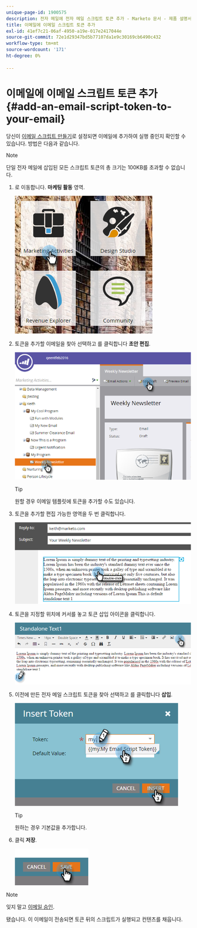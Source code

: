 ```yaml
---
unique-page-id: 1900575
description: 전자 메일에 전자 메일 스크립트 토큰 추가 - Marketo 문서 - 제품 설명서
title: 이메일에 이메일 스크립트 토큰 추가
exl-id: 41ef7c21-06af-4950-a19e-017e2417044e
source-git-commit: 72e1d29347bd5b77107da1e9c30169cb6490c432
workflow-type: tm+mt
source-wordcount: '171'
ht-degree: 0%

---
```


# 이메일에 이메일 스크립트 토큰 추가 {#add-an-email-script-token-to-your-email}

당신이 [이메일 스크립트 만들기](/help/marketo/product-docs/email-marketing/general/using-tokens/create-an-email-script-token.md)로 설정되면 이메일에 추가하여 실행 중인지 확인할 수 있습니다. 방법은 다음과 같습니다.

>[!NOTE]
>
>단일 전자 메일에 삽입된 모든 스크립트 토큰의 총 크기는 100KB를 초과할 수 없습니다.

1. 로 이동합니다. **마케팅 활동** 영역.

   ![](assets/one-2.png)

1. 토큰을 추가할 이메일을 찾아 선택하고 를 클릭합니다 **초안 편집**.

   ![](assets/two-2.png)

   >[!TIP]
   >
   >원할 경우 이메일 템플릿에 토큰을 추가할 수도 있습니다.

1. 토큰을 추가할 편집 가능한 영역을 두 번 클릭합니다.

   ![](assets/three-2.png)

1. 토큰을 지정할 위치에 커서를 놓고 토큰 삽입 아이콘을 클릭합니다.

   ![](assets/four-2.png)

1. 이전에 만든 전자 메일 스크립트 토큰을 찾아 선택하고 를 클릭합니다 **삽입**.

   ![](assets/five-1.png)

   >[!TIP]
   >
   >원하는 경우 기본값을 추가합니다.

1. 클릭 **저장**.

   ![](assets/six.png)

>[!NOTE]
>
>잊지 말고 [이메일 승인](/help/marketo/product-docs/email-marketing/general/creating-an-email/approve-an-email.md).

됐습니다. 이 이메일이 전송되면 토큰 뒤의 스크립트가 실행되고 컨텐츠를 채웁니다.
